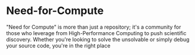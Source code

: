 # Need-for-Compute
"Need for Compute" is more than just a repository; it's a community for those who leverage from High-Performance Computing to push scientific discovery. Whether you're looking to solve the unsolvable or simply debug your source code, you're in the right place
